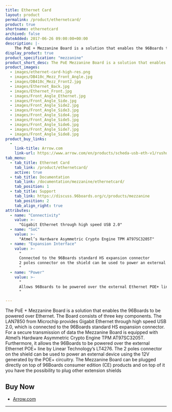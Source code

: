 ```yaml
---
title: Ethernet Card
layout: product
permalink: /product/ethernetcard/
product: true
shortname: ethernetcard
archived: false
dateAdded: 2017-06-26 09:00:00+00:00
description: |-
    The PoE + Mezzanine Board is a solution that enables the 96Boards to be powered over Ethernet. The Board consists of three key components. The LAN7850 from Microchip provides Gigabit Ethernet through high speed USB 2.0, which is connected to the 96Boards standard HS expansion connector.
display_product: true
product_specification: "mezzanine"
product_short_desc: The PoE Mezzanine Board is a solution that enables the 96Boards to be powered over Ethernet.
product_images:
  - images/ethernet-card-high-res.png
  - images/DB410c_Mezz_Front_Angle.jpg
  - images/DB410c_Mezz_Front2.jpg
  - images/Ethernet_Back.jpg
  - images/Ethernet_Front.jpg
  - images/Front_Angle_Ethernet.jpg
  - images/Front_Angle_Side.jpg
  - images/Front_Angle_Side2.jpg
  - images/Front_Angle_Side3.jpg
  - images/Front_Angle_Side4.jpg
  - images/Front_Angle_Side5.jpg
  - images/Front_Angle_Side6.jpg
  - images/Front_Angle_Side7.jpg
  - images/Front_Angle_Side8.jpg
product_buy_links:
  -
    link-title: Arrow.com
    link-url: https://www.arrow.com/en/products/scheda-usb-eth-v1/rushup
tab_menu:
  - tab_title: Ethernet Card
    tab_link: /product/ethernetcard/
    active: true
  - tab_title: Documentation
    tab_link: /documentation/mezzanine/ethernetcard/
    tab_position: 1
  - tab_title: Support
    tab_link: https://discuss.96boards.org/c/products/mezzanine
    tab_position: 2
    tab_align_right: true
attributes:
  - name: "Connectivity"
    value: >-
      "Gigabit Ethernet through high speed USB 2.0"
  - name: "SoC"
    value: >-
      "Atmel’s Hardware Asymmetric Crypto Engine TPM AT97SC3205T"
  - name: "Expansion Interface"
    value: >-
      "
      Connected to the 96Boards standard HS expansion connector
      2 poles connector on the shield can be used to power an external device using the 12V generated by the POE+ circuitry
      "
  - name: "Power"
    value: >-
      "
      Allows 96Boards to be powered over the external Ethernet POE+ line by Linear Technology’s LT4276.
      "

---
```

The PoE + Mezzanine Board is a solution that enables the 96Boards to be powered over Ethernet. The Board consists of three key components. The LAN7850 from Microchip provides Gigabit Ethernet through high speed USB 2.0, which is connected to the 96Boards standard HS expansion connector. For a secure transmission of data the Mezzanine Board is equipped with Atmel’s Hardware Asymmetric Crypto Engine TPM AT97SC3205T. Furthermore, it allows the 96Boards to be powered over the external Ethernet POE+ line by Linear Technology’s LT4276. The 2 poles connector on the shield can be used to power an external device using the 12V generated by the POE+ circuitry. The Mezzanine Board can be plugged directly on top of 96Boards consumer edition (CE) products and on top of it you have the possibility to plug other extension shields

## Buy Now

- [Arrow.com](https://www.arrow.com/en/products/scheda-usb-eth-v1/rushup)

***
